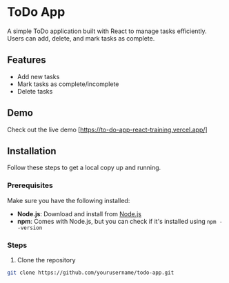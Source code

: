 # ToDo App

A simple ToDo application built with React to manage tasks efficiently. Users can add, delete, and mark tasks as complete.

## Features

- Add new tasks
- Mark tasks as complete/incomplete
- Delete tasks

## Demo

Check out the live demo [https://to-do-app-react-training.vercel.app/]   

## Installation

Follow these steps to get a local copy up and running.

### Prerequisites

Make sure you have the following installed:

- **Node.js**: Download and install from [Node.js](https://nodejs.org/)
- **npm**: Comes with Node.js, but you can check if it's installed using `npm --version`

### Steps

1. Clone the repository

```bash
git clone https://github.com/yourusername/todo-app.git
